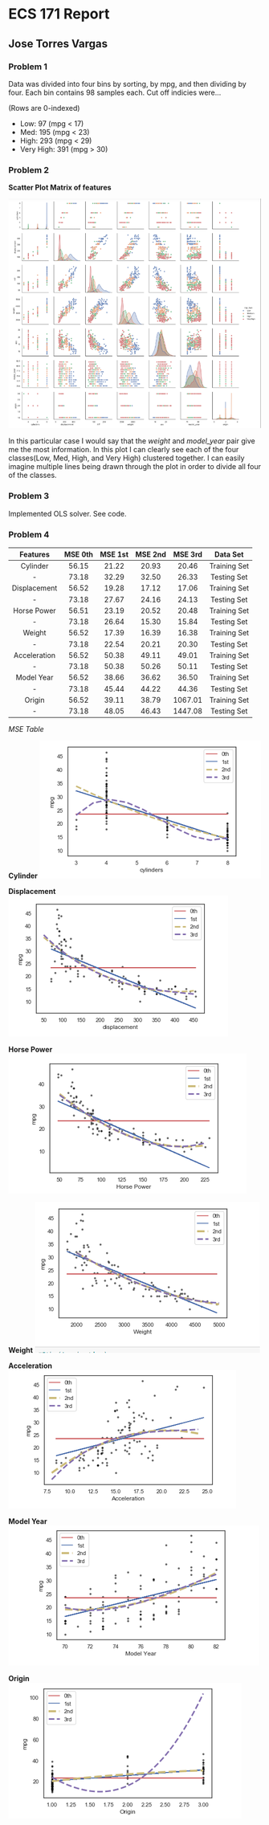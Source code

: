# ECS 171 Report

## Jose Torres Vargas

### Problem 1

Data was divided into four bins by sorting, by mpg, and then dividing by four.
Each bin contains 98 samples each. Cut off indicies were... 

(Rows are 0-indexed)
* Low: 97 (mpg < 17)
* Med: 195 (mpg < 23)
* High: 293 (mpg < 29)
* Very High: 391 (mpg > 30)

### Problem 2

**Scatter Plot Matrix of features**

![Scatter Plot Matrix](https://github.com/joser1996/ECS171/blob/master/ScatterPlotMat.PNG "Scatter Matrix")

In this particular case I would say that the *weight* and *model_year* pair
give me the most information. In this plot I can clearly see each of the
four classes(Low, Med, High, and Very High) clustered together. I can
easily imagine multiple lines being drawn through the plot in order to divide
all four of the classes.

### Problem 3
Implemented OLS solver. See code.

### Problem 4

| Features | MSE 0th | MSE 1st | MSE 2nd | MSE 3rd | Data Set |
|:--------:|:-------:|:-------:|:-------:|:-------:|:--------:|
|Cylinder | 56.15 | 21.22 | 20.93 | 20.46 | Training Set|
|-| 73.18 | 32.29 | 32.50 | 26.33 | Testing Set |
|Displacement| 56.52 | 19.28 | 17.12 | 17.06 | Training Set|
|-| 73.18 | 27.67 | 24.16 | 24.13 | Testing Set|
|Horse Power| 56.51 | 23.19 | 20.52 | 20.48 | Training Set|
|-|73.18 | 26.64 | 15.30 | 15.84 | Testing Set|
|Weight | 56.52 | 17.39 | 16.39 | 16.38 | Training Set|
|-| 73.18 | 22.54 | 20.21 | 20.30 | Testing Set|
|Acceleration| 56.52 | 50.38 | 49.11 | 49.01 | Training Set|
|-| 73.18 | 50.38 | 50.26 | 50.11 | Testing Set|
|Model Year| 56.52 | 38.66 | 36.62 | 36.50 | Training Set|
|-| 73.18 | 45.44 | 44.22 |44.36 | Testing Set|
|Origin| 56.52 | 39.11 | 38.79 | 1067.01 |Training Set|
|-| 73.18 | 48.05 | 46.43 | 1447.08 | Testing Set|
*MSE Table*

**Cylinder**
![Cylinder Plot](https://github.com/joser1996/ECS171/blob/master/cylinders_plot.PNG)

**Displacement**
![Displacement Plot](https://github.com/joser1996/ECS171/blob/master/displacement_plot.PNG)

**Horse Power**
![Horse Power Plot](https://github.com/joser1996/ECS171/blob/master/HP_plot.PNG)

**Weight**
![Weight Plot](https://github.com/joser1996/ECS171/blob/master/weight_plot.PNG)

**Acceleration**
![Acceleration Plot](https://github.com/joser1996/ECS171/blob/master/acc_plot.PNG)

**Model Year**
![Model Year Plot](https://github.com/joser1996/ECS171/blob/master/year_plot.PNG)

**Origin**
![Origin Plot](https://github.com/joser1996/ECS171/blob/master/origin_plot.PNG)

